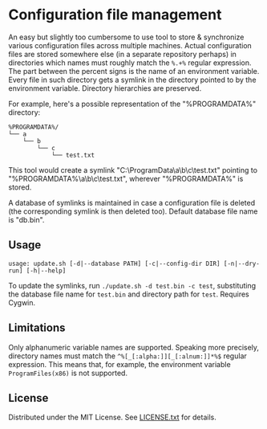Configuration file management
=============================

An easy but slightly too cumbersome to use tool to store & synchronize various
configuration files across multiple machines.
Actual configuration files are stored somewhere else (in a separate repository
perhaps) in directories which names must roughly match the `%.+%` regular
expression.
The part between the percent signs is the name of an environment variable.
Every file in such directory gets a symlink in the directory pointed to by the
environment variable.
Directory hierarchies are preserved.

For example, here's a possible representation of the "%PROGRAMDATA%" directory:

    %PROGRAMDATA%/
    └── a
        └── b
            └── c
                └── test.txt

This tool would create a symlink "C:\ProgramData\a\b\c\test.txt" pointing to
"%PROGRAMDATA%\a\b\c\test.txt", wherever "%PROGRAMDATA%" is stored.

A database of symlinks is maintained in case a configuration file is deleted
(the corresponding symlink is then deleted too).
Default database file name is "db.bin".

Usage
-----

    usage: update.sh [-d|--database PATH] [-c|--config-dir DIR] [-n|--dry-run] [-h|--help]

To update the symlinks, run `./update.sh -d test.bin -c test`, substituting the
database file name for `test.bin` and directory path for `test`.
Requires Cygwin.

Limitations
-----------

Only alphanumeric variable names are supported.
Speaking more precisely, directory names must match the
`^%[_[:alpha:]][_[:alnum:]]*%$` regular expression.
This means that, for example, the environment variable `ProgramFiles(x86)` is
not supported.

License
-------

Distributed under the MIT License.
See [LICENSE.txt] for details.

[LICENSE.txt]: LICENSE.txt
